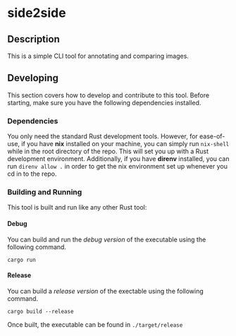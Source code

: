 # side2side

## Description
This is a simple CLI tool for annotating and comparing images. 

## Developing
This section covers how to develop and contribute to this tool.
Before starting, make sure you have the following dependencies installed.

### Dependencies
You only need the standard Rust development tools.
However, for ease-of-use, if you have **nix** installed on your machine, you can simply run `nix-shell` while in the root directory of the repo. This will set you up with a Rust development environment.
Additionally, if you have **direnv** installed, you can run `direnv allow .` in order to get the nix environment set up whenever you cd in to the repo.

### Building and Running
This tool is built and run like any other Rust tool:

#### Debug
You can build and run the *debug version* of the executable using the following command.
```
cargo run
```

#### Release
You can build a *release version* of the exectable using the following command.
```
cargo build --release
```

Once built, the executable can be found in `./target/release`
